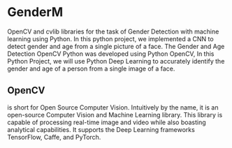 # GenderM
OpenCV and cvlib libraries for the task of Gender Detection with machine learning using Python.
In this python project, we implemented a CNN to detect gender and age from a single picture of a face.
The Gender and Age Detection OpenCV Python was developed using Python OpenCV, In this Python Project, 
we will use Python Deep Learning to accurately identify the gender and age of a person from a single image of a face.


## OpenCV 
is short for Open Source Computer Vision. Intuitively by the name, it is an open-source Computer Vision and Machine Learning library.
This library is capable of processing real-time image and video while also boasting analytical capabilities. 
It supports the Deep Learning frameworks TensorFlow, Caffe, and PyTorch.


